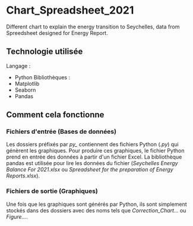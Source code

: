 # Chart_Spreadsheet_2021
Different chart to explain the energy transition to Seychelles, data from Spreedsheet designed for Energy Report.

## Technologie utilisée
Langage :
- Python
Bibliothèques :
- Matplotlib
- Seaborn
- Pandas

## Comment cela fonctionne
### Fichiers d'entrée (Bases de données)
Les dossiers préfixés par *py_* contiennent des fichiers Python (*.py*) qui génèrent les graphiques.
Pour produire ces graphiques, le fichier Python prend en entrée des données à partir d'un fichier Excel. La bibliothèque pandas est utilisée pour lire les données du fichier (*Seychelles Energy Balance For 2021.xlsx* ou *Spreadsheet for the preparation of Energy Reports.xlsx*).

### Fichiers de sortie (Graphiques)
Une fois que les graphiques sont générés par Python, ils sont simplement stockés dans des dossiers avec des noms tels que *Correction_Chart...* ou *Figure...*.
